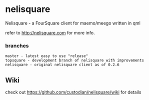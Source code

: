 nelisquare
==========

Nelisquare - a FourSquare client for maemo/meego written in qml

refer to http://nelisquare.com for more info.

### branches

    master - latest easy to use "release"
    topsquare - development branch of nelisquare with improvements
    nelisquare - original nelisquare client as of 0.2.6

Wiki
----

check out https://github.com/custodian/nelisquare/wiki for details